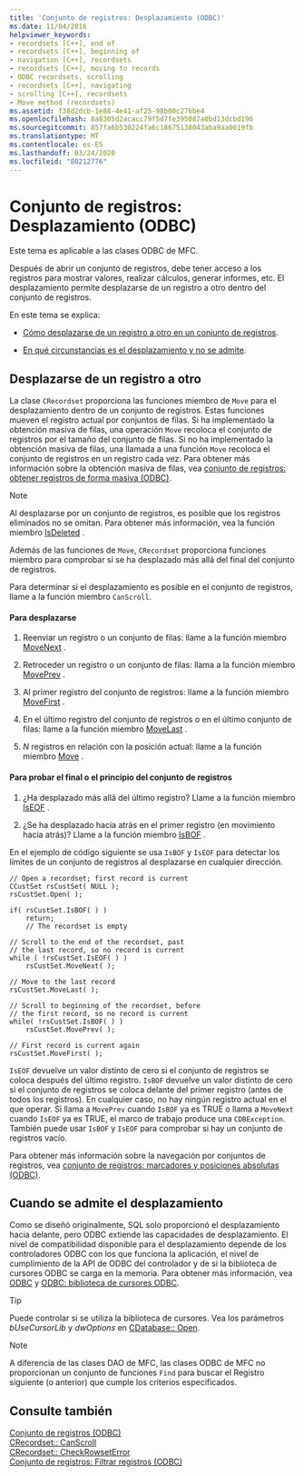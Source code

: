 ```yaml
---
title: 'Conjunto de registros: Desplazamiento (ODBC)'
ms.date: 11/04/2016
helpviewer_keywords:
- recordsets [C++], end of
- recordsets [C++], beginning of
- navigation [C++], recordsets
- recordsets [C++], moving to records
- ODBC recordsets, scrolling
- recordsets [C++], navigating
- scrolling [C++], recordsets
- Move method (recordsets)
ms.assetid: f38d2dcb-1e88-4e41-af25-98b00c276be4
ms.openlocfilehash: 8a8305d2acacc79f5d7fe395087a0bd13dcbd196
ms.sourcegitcommit: 857fa6b530224fa6c18675138043aba9aa0619fb
ms.translationtype: MT
ms.contentlocale: es-ES
ms.lasthandoff: 03/24/2020
ms.locfileid: "80212776"
---
```

# <a name="recordset-scrolling-odbc"></a>Conjunto de registros: Desplazamiento (ODBC)

Este tema es aplicable a las clases ODBC de MFC.

Después de abrir un conjunto de registros, debe tener acceso a los registros para mostrar valores, realizar cálculos, generar informes, etc. El desplazamiento permite desplazarse de un registro a otro dentro del conjunto de registros.

En este tema se explica:

- [Cómo desplazarse de un registro a otro en un conjunto de registros](#_core_scrolling_from_one_record_to_another).

- [En qué circunstancias es el desplazamiento y no se admite](#_core_when_scrolling_is_supported).

##  <a name="scrolling-from-one-record-to-another"></a><a name="_core_scrolling_from_one_record_to_another"></a>Desplazarse de un registro a otro

La clase `CRecordset` proporciona las funciones miembro de `Move` para el desplazamiento dentro de un conjunto de registros. Estas funciones mueven el registro actual por conjuntos de filas. Si ha implementado la obtención masiva de filas, una operación `Move` recoloca el conjunto de registros por el tamaño del conjunto de filas. Si no ha implementado la obtención masiva de filas, una llamada a una función `Move` recoloca el conjunto de registros en un registro cada vez. Para obtener más información sobre la obtención masiva de filas, vea [conjunto de registros: obtener registros de forma masiva (ODBC)](../../data/odbc/recordset-fetching-records-in-bulk-odbc.md).

> [!NOTE]
>  Al desplazarse por un conjunto de registros, es posible que los registros eliminados no se omitan. Para obtener más información, vea la función miembro [IsDeleted](../../mfc/reference/crecordset-class.md#isdeleted) .

Además de las funciones de `Move`, `CRecordset` proporciona funciones miembro para comprobar si se ha desplazado más allá del final del conjunto de registros.

Para determinar si el desplazamiento es posible en el conjunto de registros, llame a la función miembro `CanScroll`.

#### <a name="to-scroll"></a>Para desplazarse

1. Reenviar un registro o un conjunto de filas: llame a la función miembro [MoveNext](../../mfc/reference/crecordset-class.md#movenext) .

1. Retroceder un registro o un conjunto de filas: llama a la función miembro [MovePrev](../../mfc/reference/crecordset-class.md#moveprev) .

1. Al primer registro del conjunto de registros: llame a la función miembro [MoveFirst](../../mfc/reference/crecordset-class.md#movefirst) .

1. En el último registro del conjunto de registros o en el último conjunto de filas: llame a la función miembro [MoveLast](../../mfc/reference/crecordset-class.md#movelast) .

1. *N* registros en relación con la posición actual: llame a la función miembro [Move](../../mfc/reference/crecordset-class.md#move) .

#### <a name="to-test-for-the-end-or-the-beginning-of-the-recordset"></a>Para probar el final o el principio del conjunto de registros

1. ¿Ha desplazado más allá del último registro? Llame a la función miembro [IsEOF](../../mfc/reference/crecordset-class.md#iseof) .

1. ¿Se ha desplazado hacia atrás en el primer registro (en movimiento hacia atrás)? Llame a la función miembro [IsBOF](../../mfc/reference/crecordset-class.md#isbof) .

En el ejemplo de código siguiente se usa `IsBOF` y `IsEOF` para detectar los límites de un conjunto de registros al desplazarse en cualquier dirección.

```
// Open a recordset; first record is current
CCustSet rsCustSet( NULL );
rsCustSet.Open( );

if( rsCustSet.IsBOF( ) )
    return;
    // The recordset is empty

// Scroll to the end of the recordset, past
// the last record, so no record is current
while ( !rsCustSet.IsEOF( ) )
    rsCustSet.MoveNext( );

// Move to the last record
rsCustSet.MoveLast( );

// Scroll to beginning of the recordset, before
// the first record, so no record is current
while( !rsCustSet.IsBOF( ) )
    rsCustSet.MovePrev( );

// First record is current again
rsCustSet.MoveFirst( );
```

`IsEOF` devuelve un valor distinto de cero si el conjunto de registros se coloca después del último registro. `IsBOF` devuelve un valor distinto de cero si el conjunto de registros se coloca delante del primer registro (antes de todos los registros). En cualquier caso, no hay ningún registro actual en el que operar. Si llama a `MovePrev` cuando `IsBOF` ya es TRUE o llama a `MoveNext` cuando `IsEOF` ya es TRUE, el marco de trabajo produce una `CDBException`. También puede usar `IsBOF` y `IsEOF` para comprobar si hay un conjunto de registros vacío.

Para obtener más información sobre la navegación por conjuntos de registros, vea [conjunto de registros: marcadores y posiciones absolutas (ODBC)](../../data/odbc/recordset-bookmarks-and-absolute-positions-odbc.md).

##  <a name="when-scrolling-is-supported"></a><a name="_core_when_scrolling_is_supported"></a>Cuando se admite el desplazamiento

Como se diseñó originalmente, SQL solo proporcionó el desplazamiento hacia delante, pero ODBC extiende las capacidades de desplazamiento. El nivel de compatibilidad disponible para el desplazamiento depende de los controladores ODBC con los que funciona la aplicación, el nivel de cumplimiento de la API de ODBC del controlador y de si la biblioteca de cursores ODBC se carga en la memoria. Para obtener más información, vea [ODBC](../../data/odbc/odbc-basics.md) y [ODBC: biblioteca de cursores ODBC](../../data/odbc/odbc-the-odbc-cursor-library.md).

> [!TIP]
>  Puede controlar si se utiliza la biblioteca de cursores. Vea los parámetros *bUseCursorLib* y *dwOptions* en [CDatabase:: Open](../../mfc/reference/cdatabase-class.md#open).

> [!NOTE]
>  A diferencia de las clases DAO de MFC, las clases ODBC de MFC no proporcionan un conjunto de funciones `Find` para buscar el Registro siguiente (o anterior) que cumple los criterios especificados.

## <a name="see-also"></a>Consulte también

[Conjunto de registros (ODBC)](../../data/odbc/recordset-odbc.md)<br/>
[CRecordset:: CanScroll](../../mfc/reference/crecordset-class.md#canscroll)<br/>
[CRecordset:: CheckRowsetError](../../mfc/reference/crecordset-class.md#checkrowseterror)<br/>
[Conjunto de registros: Filtrar registros (ODBC)](../../data/odbc/recordset-filtering-records-odbc.md)

